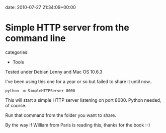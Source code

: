 


date: 2010-07-27 21:34:09+00:00


# Simple HTTP server from the command line

categories:
- Tools


Tested under Debian Lenny and Mac OS 10.6.3

I've been using this one for a year or so but failed to share it until now..

`python -m SimpleHTTPServer 8000`

This will start a simple HTTP server listening on port 8000. 
Python needed, of course.

Run that command from the folder you want to share.


By the way if William from Paris is reading this, thanks for the book :-)
